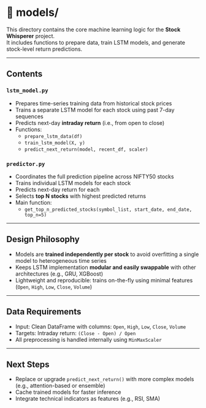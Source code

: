 # 📁 models/

This directory contains the core machine learning logic for the **Stock Whisperer** project.  
It includes functions to prepare data, train LSTM models, and generate stock-level return predictions.

---

## Contents

### `lstm_model.py`
- Prepares time-series training data from historical stock prices
- Trains a separate LSTM model for each stock using past 7-day sequences
- Predicts next-day **intraday return** (i.e., from open to close)
- Functions:
  - `prepare_lstm_data(df)`
  - `train_lstm_model(X, y)`
  - `predict_next_return(model, recent_df, scaler)`

### `predictor.py`
- Coordinates the full prediction pipeline across NIFTY50 stocks
- Trains individual LSTM models for each stock
- Predicts next-day return for each
- Selects **top N stocks** with highest predicted returns
- Main function:
  - `get_top_n_predicted_stocks(symbol_list, start_date, end_date, top_n=5)`

---

## Design Philosophy

- Models are **trained independently per stock** to avoid overfitting a single model to heterogeneous time series
- Keeps LSTM implementation **modular and easily swappable** with other architectures (e.g., GRU, XGBoost)
- Lightweight and reproducible: trains on-the-fly using minimal features (`Open`, `High`, `Low`, `Close`, `Volume`)

---

## Data Requirements

- Input: Clean DataFrame with columns: `Open`, `High`, `Low`, `Close`, `Volume`
- Targets: Intraday return: `(Close - Open) / Open`
- All preprocessing is handled internally using `MinMaxScaler`

---

## Next Steps

- Replace or upgrade `predict_next_return()` with more complex models (e.g., attention-based or ensemble)
- Cache trained models for faster inference
- Integrate technical indicators as features (e.g., RSI, SMA)


